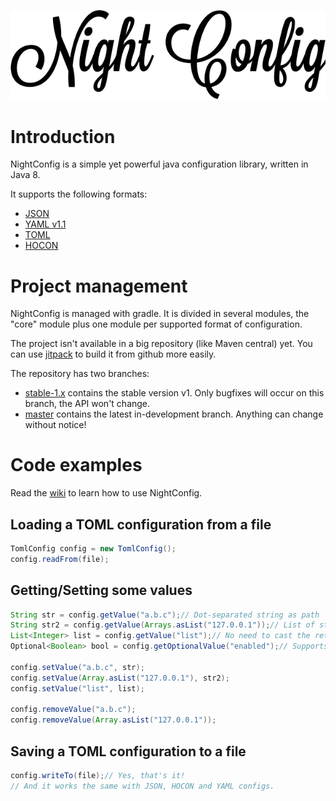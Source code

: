 ![Night Config](logo.png)  

# Introduction
NightConfig is a simple yet powerful java configuration library, written in Java 8.

It supports the following formats:
- [JSON](http://www.json.org/)
- [YAML v1.1](http://yaml.org/)
- [TOML](https://github.com/toml-lang/toml)
- [HOCON](https://github.com/typesafehub/config/blob/master/HOCON.md)

# Project management
NightConfig is managed with gradle. It is divided in several modules, the "core" module plus one module per supported format of configuration.

The project isn't available in a big repository (like Maven central) yet. You can use [jitpack](https://jitpack.io/#TheElectronWill/Night-Config) to build it from github more easily.

The repository has two branches:
- [stable-1.x](https://github.com/TheElectronWill/Night-Config/tree/stable-1.x) contains the stable version v1. Only bugfixes will occur on this branch, the API won't change.
- [master](https://github.com/TheElectronWill/Night-Config/tree/master) contains the latest in-development branch. Anything can change without notice!

# Code examples
Read the [wiki](https://github.com/TheElectronWill/Night-Config/wiki) to learn how to use NightConfig.

## Loading a TOML configuration from a file
```java
TomlConfig config = new TomlConfig();
config.readFrom(file);
```

## Getting/Setting some values
```java
String str = config.getValue("a.b.c");// Dot-separated string as path
String str2 = config.getValue(Arrays.asList("127.0.0.1"));// List of strings as path, in case you need dots in the path 
List<Integer> list = config.getValue("list");// No need to cast the returned value!
Optional<Boolean> bool = config.getOptionalValue("enabled");// Supports Optional gets

config.setValue("a.b.c", str);
config.setValue(Array.asList("127.0.0.1"), str2);
config.setValue("list", list);

config.removeValue("a.b.c");
config.removeValue(Array.asList("127.0.0.1"));
```

## Saving a TOML configuration to a file
```java
config.writeTo(file);// Yes, that's it!
// And it works the same with JSON, HOCON and YAML configs.
```
